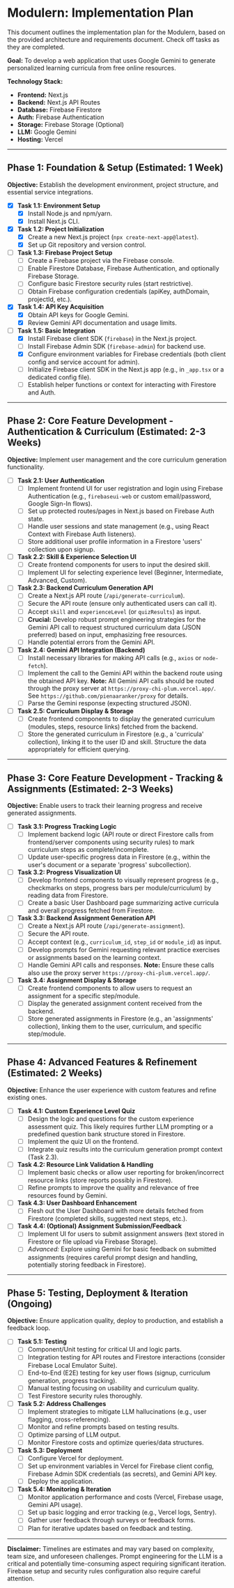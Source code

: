 # Modulern: Implementation Plan

This document outlines the implementation plan for the Modulern, based on the provided architecture and requirements document. Check off tasks as they are completed.

**Goal:** To develop a web application that uses Google Gemini to generate personalized learning curricula from free online resources.

**Technology Stack:**
* **Frontend:** Next.js
* **Backend:** Next.js API Routes
* **Database:** Firebase Firestore
* **Auth:** Firebase Authentication
* **Storage:** Firebase Storage (Optional)
* **LLM:** Google Gemini
* **Hosting:** Vercel

---

## Phase 1: Foundation & Setup (Estimated: 1 Week)

**Objective:** Establish the development environment, project structure, and essential service integrations.

- [x] **Task 1.1: Environment Setup**
    - [x] Install Node.js and npm/yarn.
    - [x] Install Next.js CLI.
- [x] **Task 1.2: Project Initialization**
    - [x] Create a new Next.js project (`npx create-next-app@latest`).
    - [x] Set up Git repository and version control.
- [ ] **Task 1.3: Firebase Project Setup**
    - [ ] Create a Firebase project via the Firebase console.
    - [ ] Enable Firestore Database, Firebase Authentication, and optionally Firebase Storage.
    - [ ] Configure basic Firestore security rules (start restrictive).
    - [ ] Obtain Firebase configuration credentials (apiKey, authDomain, projectId, etc.).
- [x] **Task 1.4: API Key Acquisition**
    - [x] Obtain API keys for Google Gemini.
    - [x] Review Gemini API documentation and usage limits.
- [ ] **Task 1.5: Basic Integration**
    - [x] Install Firebase client SDK (`firebase`) in the Next.js project.
    - [ ] Install Firebase Admin SDK (`firebase-admin`) for backend use.
    - [x] Configure environment variables for Firebase credentials (both client config and service account for admin).
    - [ ] Initialize Firebase client SDK in the Next.js app (e.g., in `_app.tsx` or a dedicated config file).
    - [ ] Establish helper functions or context for interacting with Firestore and Auth.

---

## Phase 2: Core Feature Development - Authentication & Curriculum (Estimated: 2-3 Weeks)

**Objective:** Implement user management and the core curriculum generation functionality.

- [ ] **Task 2.1: User Authentication**
    - [ ] Implement frontend UI for user registration and login using Firebase Authentication (e.g., `firebaseui-web` or custom email/password, Google Sign-In flows).
    - [ ] Set up protected routes/pages in Next.js based on Firebase Auth state.
    - [ ] Handle user sessions and state management (e.g., using React Context with Firebase Auth listeners).
    - [ ] Store additional user profile information in a Firestore 'users' collection upon signup.
- [ ] **Task 2.2: Skill & Experience Selection UI**
    - [ ] Create frontend components for users to input the desired skill.
    - [ ] Implement UI for selecting experience level (Beginner, Intermediate, Advanced, Custom).
- [ ] **Task 2.3: Backend Curriculum Generation API**
    - [ ] Create a Next.js API route (`/api/generate-curriculum`).
    - [ ] Secure the API route (ensure only authenticated users can call it).
    - [ ] Accept `skill` and `experienceLevel` (or `quizResults`) as input.
    - [ ] **Crucial:** Develop robust prompt engineering strategies for the Gemini API call to request structured curriculum data (JSON preferred) based on input, emphasizing free resources.
    - [ ] Handle potential errors from the Gemini API.
- [ ] **Task 2.4: Gemini API Integration (Backend)**
    - [ ] Install necessary libraries for making API calls (e.g., `axios` or `node-fetch`).
    - [ ] Implement the call to the Gemini API within the backend route using the obtained API key. **Note:** All Gemini API calls should be routed through the proxy server at `https://proxy-chi-plum.vercel.app/`. See `https://github.com/pienaaranker/proxy` for details.
    - [ ] Parse the Gemini response (expecting structured JSON).
- [ ] **Task 2.5: Curriculum Display & Storage**
    - [ ] Create frontend components to display the generated curriculum (modules, steps, resource links) fetched from the backend.
    - [ ] Store the generated curriculum in Firestore (e.g., a 'curricula' collection), linking it to the user ID and skill. Structure the data appropriately for efficient querying.

---

## Phase 3: Core Feature Development - Tracking & Assignments (Estimated: 2-3 Weeks)

**Objective:** Enable users to track their learning progress and receive generated assignments.

- [ ] **Task 3.1: Progress Tracking Logic**
    - [ ] Implement backend logic (API route or direct Firestore calls from frontend/server components using security rules) to mark curriculum steps as complete/incomplete.
    - [ ] Update user-specific progress data in Firestore (e.g., within the user's document or a separate 'progress' subcollection).
- [ ] **Task 3.2: Progress Visualization UI**
    - [ ] Develop frontend components to visually represent progress (e.g., checkmarks on steps, progress bars per module/curriculum) by reading data from Firestore.
    - [ ] Create a basic User Dashboard page summarizing active curricula and overall progress fetched from Firestore.
- [ ] **Task 3.3: Backend Assignment Generation API**
    - [ ] Create a Next.js API route (`/api/generate-assignment`).
    - [ ] Secure the API route.
    - [ ] Accept context (e.g., `curriculum_id`, `step_id` or `module_id`) as input.
    - [ ] Develop prompts for Gemini requesting relevant practice exercises or assignments based on the learning context.
    - [ ] Handle Gemini API calls and responses. **Note:** Ensure these calls also use the proxy server `https://proxy-chi-plum.vercel.app/`.
- [ ] **Task 3.4: Assignment Display & Storage**
    - [ ] Create frontend components to allow users to request an assignment for a specific step/module.
    - [ ] Display the generated assignment content received from the backend.
    - [ ] Store generated assignments in Firestore (e.g., an 'assignments' collection), linking them to the user, curriculum, and specific step/module.

---

## Phase 4: Advanced Features & Refinement (Estimated: 2 Weeks)

**Objective:** Enhance the user experience with custom features and refine existing ones.

- [ ] **Task 4.1: Custom Experience Level Quiz**
    - [ ] Design the logic and questions for the custom experience assessment quiz. This likely requires further LLM prompting or a predefined question bank structure stored in Firestore.
    - [ ] Implement the quiz UI on the frontend.
    - [ ] Integrate quiz results into the curriculum generation prompt context (Task 2.3).
- [ ] **Task 4.2: Resource Link Validation & Handling**
    - [ ] Implement basic checks or allow user reporting for broken/incorrect resource links (store reports possibly in Firestore).
    - [ ] Refine prompts to improve the quality and relevance of free resources found by Gemini.
- [ ] **Task 4.3: User Dashboard Enhancement**
    - [ ] Flesh out the User Dashboard with more details fetched from Firestore (completed skills, suggested next steps, etc.).
- [ ] **Task 4.4: (Optional) Assignment Submission/Feedback**
    - [ ] Implement UI for users to submit assignment answers (text stored in Firestore or file upload via Firebase Storage).
    - [ ] *Advanced:* Explore using Gemini for basic feedback on submitted assignments (requires careful prompt design and handling, potentially storing feedback in Firestore).

---

## Phase 5: Testing, Deployment & Iteration (Ongoing)

**Objective:** Ensure application quality, deploy to production, and establish a feedback loop.

- [ ] **Task 5.1: Testing**
    - [ ] Component/Unit testing for critical UI and logic parts.
    - [ ] Integration testing for API routes and Firestore interactions (consider Firebase Local Emulator Suite).
    - [ ] End-to-End (E2E) testing for key user flows (signup, curriculum generation, progress tracking).
    - [ ] Manual testing focusing on usability and curriculum quality.
    - [ ] Test Firestore security rules thoroughly.
- [ ] **Task 5.2: Address Challenges**
    - [ ] Implement strategies to mitigate LLM hallucinations (e.g., user flagging, cross-referencing).
    - [ ] Monitor and refine prompts based on testing results.
    - [ ] Optimize parsing of LLM output.
    - [ ] Monitor Firestore costs and optimize queries/data structures.
- [ ] **Task 5.3: Deployment**
    - [ ] Configure Vercel for deployment.
    - [ ] Set up environment variables in Vercel for Firebase client config, Firebase Admin SDK credentials (as secrets), and Gemini API key.
    - [ ] Deploy the application.
- [ ] **Task 5.4: Monitoring & Iteration**
    - [ ] Monitor application performance and costs (Vercel, Firebase usage, Gemini API usage).
    - [ ] Set up basic logging and error tracking (e.g., Vercel logs, Sentry).
    - [ ] Gather user feedback through surveys or feedback forms.
    - [ ] Plan for iterative updates based on feedback and testing.

---

**Disclaimer:** Timelines are estimates and may vary based on complexity, team size, and unforeseen challenges. Prompt engineering for the LLM is a critical and potentially time-consuming aspect requiring significant iteration. Firebase setup and security rules configuration also require careful attention.
